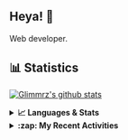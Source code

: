 ## Heya! 👋

Web developer.

## 📊 Statistics

[![Glimmrz's github stats](https://github-readme-stats.vercel.app/api?username=glimmrz&theme=dark&count_private=true)](https://github.com/anuraghazra/github-readme-stats)

<details>
  <summary><strong>📈 Languages & Stats</strong></summary>
  <img src="https://github-readme-stats.vercel.app/api?username=bunningss&show_icons=true&theme=dark&hide_border=true"
       alt="Tayef's GitHub stats" />
  <img src="https://github-readme-stats.vercel.app/api/top-langs/?username=bunningss&show_icons=true&theme=dark&hide_border=true&layout=compact&langs_count=10"
       alt="Tayef's Top GitHub Languages" />
</details>

<details>
<summary><strong> :zap: My Recent Activities </strong></summary>

<!-- ACTIVITY-LIST:START -->
- [glimmrz pushed to main in glimmrz/inventory-manager](https://github.com/glimmrz/inventory-manager/compare/946e3d04ba...663b0ec359)
- [glimmrz pushed to main in glimmrz/inventory-manager](https://github.com/glimmrz/inventory-manager/compare/f429e342c8...946e3d04ba)
- [glimmrz pushed to main in glimmrz/inventory-manager](https://github.com/glimmrz/inventory-manager/compare/a08050f69b...f429e342c8)
- [glimmrz pushed to main in glimmrz/inventory-manager](https://github.com/glimmrz/inventory-manager/compare/58950342f0...a08050f69b)
- [glimmrz pushed to main in glimmrz/inventory-manager](https://github.com/glimmrz/inventory-manager/compare/96f8665975...58950342f0)
<!-- ACTIVITY-LIST:END -->

</details>

